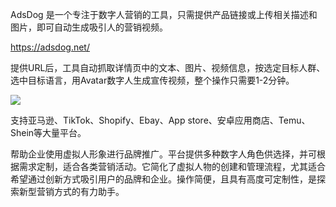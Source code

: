 AdsDog 是一个专注于数字人营销的工具，只需提供产品链接或上传相关描述和图片，即可自动生成吸引人的营销视频。

https://adsdog.net/

提供URL后，工具自动抓取详情页中的文本、图片、视频信息，按选定目标人群、选中目标语言，用Avatar数字人生成宣传视频，整个操作只需要1-2分钟。

![](https://pic.superbed.cc/item/66f028822e3b94edab043622.png)

支持亚马逊、TikTok、Shopify、Ebay、App store、安卓应用商店、Temu、Shein等大量平台。

帮助企业使用虚拟人形象进行品牌推广。平台提供多种数字人角色供选择，并可根据需求定制，适合各类营销活动。它简化了虚拟人物的创建和管理流程，尤其适合希望通过创新方式吸引用户的品牌和企业。操作简便，且具有高度可定制性，是探索新型营销方式的有力助手。